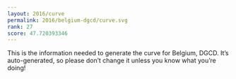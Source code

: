```yaml
---
layout: 2016/curve
permalink: 2016/belgium-dgcd/curve.svg
rank: 27
score: 47.720393346
---
```


This is the information needed to generate the curve for Belgium, DGCD. It’s
auto-generated, so please don’t change it unless you know what you’re
doing!
